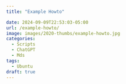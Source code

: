 ```yaml
---
title: "Example Howto"

date: 2024-09-09T22:53:03-05:00
url: /example-howto/
image: images/2020-thumbs/example-howto.jpg
categories:
  - Scripts
  - ChatGPT
  - Mds
tags:
  - Ubuntu
draft: true
---
```

<!--more-->
